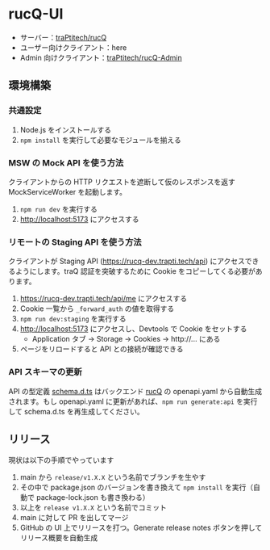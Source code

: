 # rucQ-UI

- サーバー：[traPtitech/rucQ](https://github.com/traPtitech/rucQ)
- ユーザー向けクライアント：here
- Admin 向けクライアント：[traPtitech/rucQ-Admin](https://github.com/traPtitech/rucQ-Admin)

## 環境構築

### 共通設定

1. Node.js をインストールする
2. `npm install` を実行して必要なモジュールを揃える

### MSW の Mock API を使う方法

クライアントからの HTTP リクエストを遮断して仮のレスポンスを返す MockServiceWorker を起動します。

1. `npm run dev` を実行する
2. <http://localhost:5173> にアクセスする

### リモートの Staging API を使う方法

クライアントが Staging API (<https://rucq-dev.trapti.tech/api>) にアクセスできるようにします。traQ 認証を突破するために Cookie をコピーしてくる必要があります。

1. <https://rucq-dev.trapti.tech/api/me> にアクセスする
2. Cookie 一覧から `_forward_auth` の値を取得する
3. `npm run dev:staging` を実行する
4. <http://localhost:5173> にアクセスし、Devtools で Cookie をセットする
    - Application タブ → Storage → Cookies → http://... にある
5. ページをリロードすると API との接続が確認できる

### API スキーマの更新

API の型定義 [schema.d.ts](./src/api/schema.d.ts) はバックエンド [rucQ](https://github.com/traPtitech/rucQ) の openapi.yaml から自動生成されます。もし openapi.yaml に更新があれば、`npm run generate:api` を実行して schema.d.ts を再生成してください。

## リリース

現状は以下の手順でやっています

1. main から `release/v1.X.X` という名前でブランチを生やす
2. その中で package.json のバージョンを書き換えて `npm install` を実行（自動で package-lock.json も書き換わる）
3. 以上を `release v1.X.X` という名前でコミット
4. main に対して PR を出してマージ
5. GitHub の UI 上でリリースを打つ。Generate release notes ボタンを押してリリース概要を自動生成
